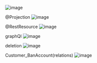  ![image](https://github.com/ilhamezari/BankAccount_M_Service_TP/assets/119487198/bfaa9d25-04e4-40ac-8f43-393b4be77ebc)

@Projection
 ![image](https://github.com/ilhamezari/BankAccount_M_Service_TP/assets/119487198/5bcf32e9-2c56-4f8d-a400-9b08ead51b50)

@RestResource
![image](https://github.com/ilhamezari/BankAccount_M_Service_TP/assets/119487198/93050235-b792-42dd-8da6-e9ef635fbd56)

graphQl
 ![image](https://github.com/ilhamezari/BankAccount_M_Service_TP/assets/119487198/98f18cb1-d5bd-4b8f-965f-8ae43f65a752)
 
deletion
 ![image](https://github.com/ilhamezari/BankAccount_M_Service_TP/assets/119487198/5c647755-db91-4625-aea4-7339dbe1060e)

Customer_BanAccount(relations)
![image](https://github.com/ilhamezari/BankAccount_M_Service_TP/assets/119487198/ab4759c4-0b54-4fed-a75b-63482283c782)

 
 
